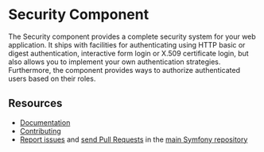 Security Component
==================

The Security component provides a complete security system for your web
application. It ships with facilities for authenticating using HTTP basic or
digest authentication, interactive form login or X.509 certificate login, but
also allows you to implement your own authentication strategies. Furthermore,
the component provides ways to authorize authenticated users based on their
roles.

Resources
---------

  * [Documentation](https://symfony.com/doc/current/components/security.html)
  * [Contributing](https://symfony.com/doc/current/contributing/index.html)
  * [Report issues](https://github.com/symfony/symfony/issues) and
    [send Pull Requests](https://github.com/symfony/symfony/pulls)
    in the [main Symfony repository](https://github.com/symfony/symfony)
